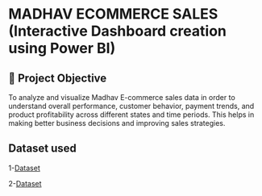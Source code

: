 # MADHAV ECOMMERCE SALES (Interactive Dashboard creation using Power BI)

## 🎯 Project Objective

To analyze and visualize Madhav E-commerce sales data in order to understand overall performance, customer behavior, payment trends, and product profitability across different states and time periods. This helps in making better business decisions and improving sales strategies.

## Dataset used
1-<a href="https://github.com/Nikhil-29-11/Data-Analysis-Dasboard-Power-BI/blob/main/Orders.csv">Dataset</a>

2-<a href="https://github.com/Nikhil-29-11/Data-Analysis-Dasboard-Power-BI/blob/main/Details.csv">Dataset</a>
